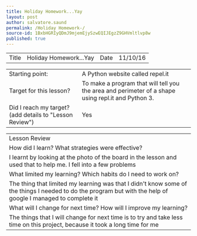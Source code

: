 ```yaml
---
title: Holiday Homework...Yay
layout: post
author: salvatore.saund
permalink: /Holiday Homework-/
source-id: 1BxbHGRIyQDmJ9mjemEjySzwEQIJEgzZ9GHVmltlvp8w
published: true
---
```

<table>
  <tr>
    <td>Title</td>
    <td>Holiday Homework...Yay</td>
    <td>Date</td>
    <td>11/10/16</td>
  </tr>
</table>


<table>
  <tr>
    <td>Starting point:</td>
    <td>A Python website called repel.it</td>
  </tr>
  <tr>
    <td>Target for this lesson?</td>
    <td>To make a program that will tell you the area and perimeter of a shape using repl.it and Python 3.</td>
  </tr>
  <tr>
    <td>Did I reach my target? 
(add details to "Lesson Review")</td>
    <td>Yes </td>
  </tr>
</table>


<table>
  <tr>
    <td>Lesson Review</td>
  </tr>
  <tr>
    <td>How did I learn? What strategies were effective? </td>
  </tr>
  <tr>
    <td>I learnt by looking at the photo of the board in the lesson and used that to help me. I fell into a few problems</td>
  </tr>
  <tr>
    <td>What limited my learning? Which habits do I need to work on? </td>
  </tr>
  <tr>
    <td>The thing that limited my learning was that I didn't know some of the things I needed to do the program but with the help of google I managed to complete it </td>
  </tr>
  <tr>
    <td>What will I change for next time? How will I improve my learning?</td>
  </tr>
  <tr>
    <td>The things that I will change for next time is to try and take less time on this project, because it took a long time for me </td>
  </tr>
</table>


